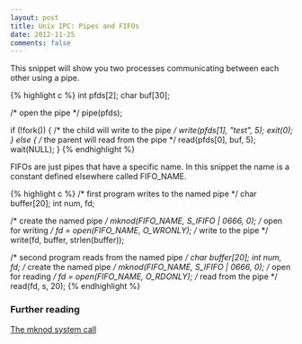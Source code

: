 ```yaml
---
layout: post
title: Unix IPC: Pipes and FIFOs
date: 2012-11-25
comments: false
---
```


This snippet will show you two processes communicating between each other using a pipe.

{% highlight c %}
int pfds[2];
char buf[30];

/* open the pipe */
pipe(pfds);

if (!fork()) {
	/* the child will write to the pipe */
	write(pfds[1], "test", 5);
	exit(0);
} else {
	/* the parent will read from the pipe */
	read(pfds[0], buf, 5);
	wait(NULL);
}
{% endhighlight %}

FIFOs are just pipes that have a specific name. In this snippet the name is a constant defined elsewhere called FIFO_NAME.

{% highlight c %}
/* first program writes to the named pipe */
char buffer[20];
int num, fd;

/* create the named pipe */
mknod(FIFO_NAME, S_IFIFO | 0666, 0);
/* open for writing */
fd = open(FIFO_NAME, O_WRONLY);
/* write to the pipe */
write(fd, buffer, strlen(buffer));


/* second program reads from the named pipe */
char buffer[20];
int num, fd;
/* create the named pipe */
mknod(FIFO_NAME, S_IFIFO | 0666, 0);
/* open for reading */
fd = open(FIFO_NAME, O_RDONLY);
/* read from the pipe */
read(fd, s, 20);
{% endhighlight %}

### Further reading
[The mknod system call](http://unixhelp.ed.ac.uk/CGI/man-cgi?mknod)
